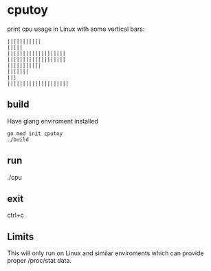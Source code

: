 # cputoy

print cpu usage in Linux with some vertical bars:

    |||||||||||
    |||||
    |||||||||||||||||||
    |||||||||||||||||||
    |||||||||||
    |||||||
    |||
    ||||||||||||||||||||

## build

Have glang enviroment installed

    go mod init cputoy
    ./build

## run

./cpu

## exit

ctrl+c

## Limits

This will only run on Linux and similar enviroments which can provide proper /proc/stat data.